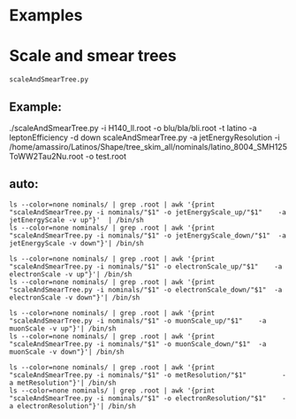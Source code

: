 Examples
====

Scale and smear trees
====

    scaleAndSmearTree.py



## Example:

   ./scaleAndSmearTree.py -i H140_ll.root -o blu/bla/bli.root -t latino -a leptonEfficiency -d down
    scaleAndSmearTree.py -a jetEnergyResolution   -i   /home/amassiro/Latinos/Shape/tree_skim_all/nominals/latino_8004_SMH125ToWW2Tau2Nu.root   -o test.root


## auto:

    ls --color=none nominals/ | grep .root | awk '{print "scaleAndSmearTree.py -i nominals/"$1" -o jetEnergyScale_up/"$1"    -a jetEnergyScale -v up"}'  | /bin/sh
    ls --color=none nominals/ | grep .root | awk '{print "scaleAndSmearTree.py -i nominals/"$1" -o jetEnergyScale_down/"$1"  -a jetEnergyScale -v down"}'| /bin/sh

    ls --color=none nominals/ | grep .root | awk '{print "scaleAndSmearTree.py -i nominals/"$1" -o electronScale_up/"$1"    -a electronScale -v up"}'| /bin/sh
    ls --color=none nominals/ | grep .root | awk '{print "scaleAndSmearTree.py -i nominals/"$1" -o electronScale_down/"$1"  -a electronScale -v down"}'| /bin/sh

    ls --color=none nominals/ | grep .root | awk '{print "scaleAndSmearTree.py -i nominals/"$1" -o muonScale_up/"$1"    -a muonScale -v up"}'| /bin/sh
    ls --color=none nominals/ | grep .root | awk '{print "scaleAndSmearTree.py -i nominals/"$1" -o muonScale_down/"$1"  -a muonScale -v down"}'| /bin/sh

    ls --color=none nominals/ | grep .root | awk '{print "scaleAndSmearTree.py -i nominals/"$1" -o metResolution/"$1"         -a metResolution"}'| /bin/sh
    ls --color=none nominals/ | grep .root | awk '{print "scaleAndSmearTree.py -i nominals/"$1" -o electronResolution/"$1"    -a electronResolution"}'| /bin/sh




